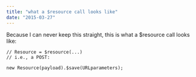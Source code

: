 ```yaml
---
title: "what a $resource call looks like"
date: "2015-03-27"
---
```


Because I can never keep this straight, this is what a $resource call looks like:

```
// Resource = $resource(...)
// i.e., a POST:

new Resource(payload).$save(URLparameters);

```
